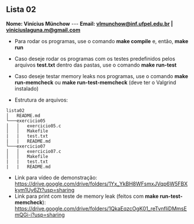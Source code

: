 ## Lista 02

**Nome: Vinícius Münchow** ---
**Email: vlmunchow@inf.ufpel.edu.br | viniciuslaguna.m@gmail.com**

- Para rodar os programas, use o comando **make compile** e, então, **make run**
- Caso deseje rodar os programas com os testes predefinidos pelos arquivos **test.txt** dentro das pastas, use o comando **make run-test**
- Caso deseje testar memory leaks nos programas, use o comando **make run-memcheck** ou **make run-test-memcheck** (deve ter o Valgrind instalado)

- Estrutura de arquivos:

```
lista02
│   README.md
└───exercicio05
│   │   exercicio05.c
│   │   Makefile
|   |   test.txt
|   |   README.md
└───exercicio07
│   │   exercicio07.c
│   │   Makefile
|   |   test.txt
|   |   README.md

```
- Link para vídeo de demonstração: https://drive.google.com/drive/folders/1Yx_YkBH8WFsmxJVqp6W5FBXkym1Uy6Zt?usp=sharing
- Link para print com teste de memory leak (feitos com **make run-test-memcheck**): https://drive.google.com/drive/folders/1QkaEqzcOgK01_reTvnfliDMmsEmQGi-i?usp=sharing